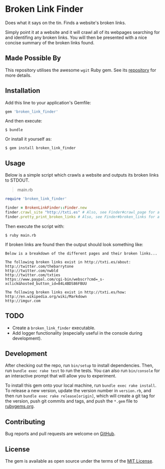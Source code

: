 # Broken Link Finder

Does what it says on the tin. Finds a website's broken links. 

Simply point it at a website and it will crawl all of its webpages searching for and identifing any broken links. You will then be presented with a nice concise summary of the broken links found.

## Made Possible By

This repository utilises the awesome `wgit` Ruby gem. See its [repository](https://github.com/michaeltelford/wgit) for more details.

## Installation

Add this line to your application's Gemfile:

```ruby
gem 'broken_link_finder'
```

And then execute:

    $ bundle

Or install it yourself as:

    $ gem install broken_link_finder

## Usage

Below is a simple script which crawls a website and outputs its broken links to STDOUT.

> main.rb

```ruby
require 'broken_link_finder'

finder = BrokenLinkFinder::Finder.new
finder.crawl_site "http://txti.es" # Also, see Finder#crawl_page for a single webpage.
finder.pretty_print_broken_links # Also, see Finder#broken_links for a Hash of links.
```

Then execute the script with:

    $ ruby main.rb

If broken links are found then the output should look something like:

```text
Below is a breakdown of the different pages and their broken links...

The following broken links exist in http://txti.es/about:
http://twitter.com/thebarrytone
http://twitter.com/nwbld
http://twitter.com/txties
https://www.paypal.com/cgi-bin/webscr?cmd=_s-xclick&hosted_button_id=84L4BDS86FBUU

The following broken links exist in http://txti.es/how:
http://en.wikipedia.org/wiki/Markdown
http://imgur.com
```

## TODO

- Create a `broken_link_finder` executable.
- Add logger functionality (especially useful in the console during development).

## Development

After checking out the repo, run `bin/setup` to install dependencies. Then, run `bundle exec rake test` to run the tests. You can also run `bin/console` for an interactive prompt that will allow you to experiment.

To install this gem onto your local machine, run `bundle exec rake install`. To release a new version, update the version number in `version.rb`, and then run `bundle exec rake release[origin]`, which will create a git tag for the version, push git commits and tags, and push the `*.gem` file to [rubygems.org](https://rubygems.org).

## Contributing

Bug reports and pull requests are welcome on [GitHub](https://github.com/michaeltelford/broken-link-finder).

## License

The gem is available as open source under the terms of the [MIT License](http://opensource.org/licenses/MIT).
